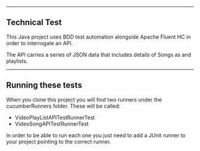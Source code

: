 -------------------------------------
Technical Test
-------------------------------------

This Java project uses BDD test automation alongside Apache Fluent HC in order to interrogate an API. 

The API carries a series of JSON data that includes details of Songs as and playlists. 


-------------------------------------
Running these tests 
-------------------------------------

When you clone this project you will find two runners under the cucumberRunners folder. 
These will be called: 

 - VideoPlayListAPITestRunnerTest
 - VideoSongAPITestRunnerTest 

In order to be able to run each one you just need to add a JUnit runner to your project pointing to the correct runner.
